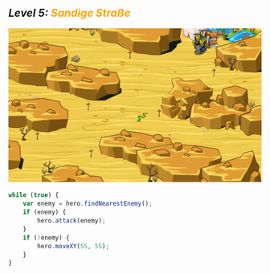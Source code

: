 ## ***Level 5:***  <span style="color: orange">***Sandige Straße***



![MyImage](<Welt 3 Level 5.png>)

```Javascript
while (true) {
    var enemy = hero.findNearestEnemy();
    if (enemy) {
        hero.attack(enemy);
    }
    if (!enemy) {
        hero.moveXY(55, 55);
    }
}
```